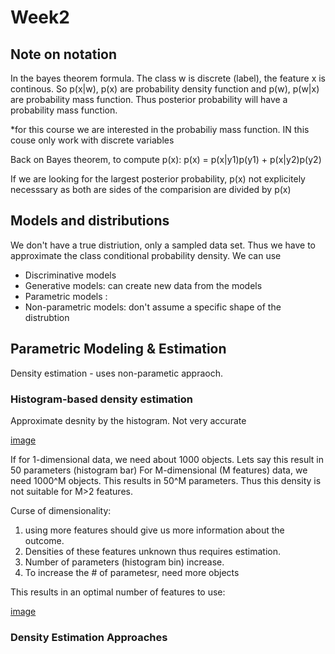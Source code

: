 # Week2

## Note on notation
In the bayes theorem formula. The class w is discrete (label), the feature x is continous. So
p(x|w), p(x) are probability density function and p(w), p(w|x) are probability mass function. Thus posterior probability will have a probability mass function. 

*for this course we are interested in the probabiliy mass function. IN this couse only work with discrete variables

Back on Bayes theorem, to compute p(x):
p(x) = p(x|y1)p(y1) + p(x|y2)p(y2)


If we are looking for the largest posterior probability, p(x) not explicitely necesssary as both are sides of the comparision are divided by p(x)

## Models and distributions
We don't have a true distriution, only a sampled data set. Thus we have to approximate the class conditional probability density. We can use

- Discriminative models
- Generative models: can create new data from the models
- Parametric models :
- Non-parametric models: don't assume a specific shape of the distrubtion

## Parametric Modeling & Estimation
Density estimation - uses non-parametic appraoch.

### Histogram-based density estimation
Approximate desnity by the histogram. Not very accurate

[image](../../histogram_desnity_estimate.PNG)

If for 1-dimensional data, we need about 1000 objects. Lets say this result in 50 parameters (histogram bar)
For M-dimensional (M features) data, we need 1000^M objects. This results in 50^M parameters. Thus this density is not suitable for M>2 features.

Curse of dimensionality: 
1. using more features should give us more information about the outcome. 
2. Densities of these features unknown thus requires estimation. 
3. Number of parameters (histogram bin) increase. 
4. To increase the # of parametesr, need more objects

This results in an optimal number of features to use:

[image](../../curse_dimensionality.PNG)

### Density Estimation Approaches

